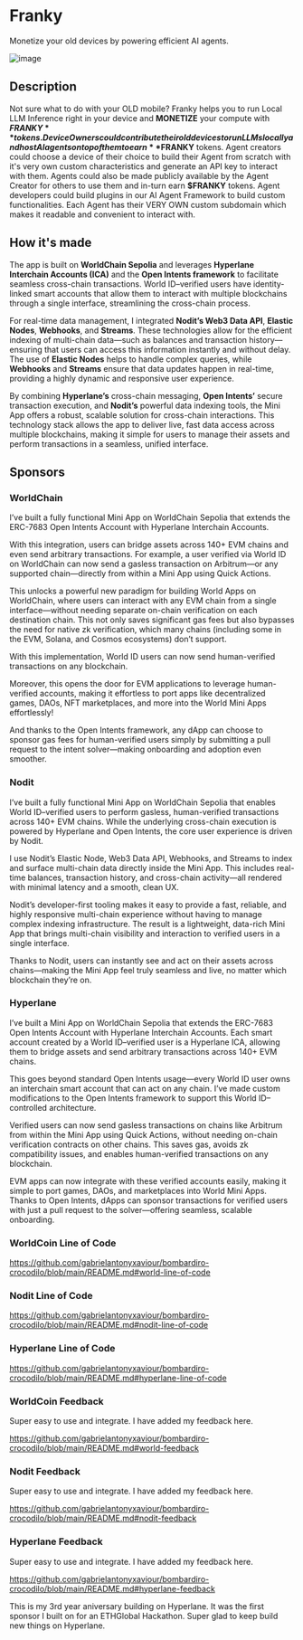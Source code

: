 # Franky
Monetize your old devices by powering efficient AI agents.

![image](https://github.com/user-attachments/assets/e903a068-3bea-4c29-9f9c-049ce820ff92)

## Description

Not sure what to do with your OLD mobile? Franky helps you to run Local LLM Inference right in your device and **MONETIZE** your compute with **$FRANKY** tokens. Device Owners could contribute their old devices to run LLMs locally and host AI agents on top of them to earn **$FRANKY** tokens. Agent creators could choose a device of their choice to build their Agent from scratch with it's very own custom characteristics and generate an API key to interact with them. Agents could also be made publicly available by the Agent Creator for others to use them and in-turn earn **$FRANKY** tokens. Agent developers could build plugins in our AI Agent Framework to build custom functionalities. Each Agent has their VERY OWN custom subdomain which makes it readable and convenient to interact with.
## How it's made

The app is built on **WorldChain Sepolia** and leverages **Hyperlane Interchain Accounts (ICA)** and the **Open Intents framework** to facilitate seamless cross-chain transactions. World ID–verified users have identity-linked smart accounts that allow them to interact with multiple blockchains through a single interface, streamlining the cross-chain process.

For real-time data management, I integrated **Nodit’s Web3 Data API**, **Elastic Nodes**, **Webhooks**, and **Streams**. These technologies allow for the efficient indexing of multi-chain data—such as balances and transaction history—ensuring that users can access this information instantly and without delay. The use of **Elastic Nodes** helps to handle complex queries, while **Webhooks** and **Streams** ensure that data updates happen in real-time, providing a highly dynamic and responsive user experience.

By combining **Hyperlane’s** cross-chain messaging, **Open Intents’** secure transaction execution, and **Nodit’s** powerful data indexing tools, the Mini App offers a robust, scalable solution for cross-chain interactions. This technology stack allows the app to deliver live, fast data access across multiple blockchains, making it simple for users to manage their assets and perform transactions in a seamless, unified interface.

## Sponsors

### WorldChain

I’ve built a fully functional Mini App on WorldChain Sepolia that extends the ERC-7683 Open Intents Account with Hyperlane Interchain Accounts.

With this integration, users can bridge assets across 140+ EVM chains and even send arbitrary transactions. For example, a user verified via World ID on WorldChain can now send a gasless transaction on Arbitrum—or any supported chain—directly from within a Mini App using Quick Actions.

This unlocks a powerful new paradigm for building World Apps on WorldChain, where users can interact with any EVM chain from a single interface—without needing separate on-chain verification on each destination chain. This not only saves significant gas fees but also bypasses the need for native zk verification, which many chains (including some in the EVM, Solana, and Cosmos ecosystems) don’t support.

With this implementation, World ID users can now send human-verified transactions on any blockchain.

Moreover, this opens the door for EVM applications to leverage human-verified accounts, making it effortless to port apps like decentralized games, DAOs, NFT marketplaces, and more into the World Mini Apps effortlessly!

And thanks to the Open Intents framework, any dApp can choose to sponsor gas fees for human-verified users simply by submitting a pull request to the intent solver—making onboarding and adoption even smoother.

### Nodit

I’ve built a fully functional Mini App on WorldChain Sepolia that enables World ID–verified users to perform gasless, human-verified transactions across 140+ EVM chains. While the underlying cross-chain execution is powered by Hyperlane and Open Intents, the core user experience is driven by Nodit.

I use Nodit’s Elastic Node, Web3 Data API, Webhooks, and Streams to index and surface multi-chain data directly inside the Mini App. This includes real-time balances, transaction history, and cross-chain activity—all rendered with minimal latency and a smooth, clean UX.

Nodit’s developer-first tooling makes it easy to provide a fast, reliable, and highly responsive multi-chain experience without having to manage complex indexing infrastructure. The result is a lightweight, data-rich Mini App that brings multi-chain visibility and interaction to verified users in a single interface.

Thanks to Nodit, users can instantly see and act on their assets across chains—making the Mini App feel truly seamless and live, no matter which blockchain they’re on.

### Hyperlane

I’ve built a Mini App on WorldChain Sepolia that extends the ERC-7683 Open Intents Account with Hyperlane Interchain Accounts. Each smart account created by a World ID–verified user is a Hyperlane ICA, allowing them to bridge assets and send arbitrary transactions across 140+ EVM chains.

This goes beyond standard Open Intents usage—every World ID user owns an interchain smart account that can act on any chain. I’ve made custom modifications to the Open Intents framework to support this World ID–controlled architecture.

Verified users can now send gasless transactions on chains like Arbitrum from within the Mini App using Quick Actions, without needing on-chain verification contracts on other chains. This saves gas, avoids zk compatibility issues, and enables human-verified transactions on any blockchain.

EVM apps can now integrate with these verified accounts easily, making it simple to port games, DAOs, and marketplaces into World Mini Apps. Thanks to Open Intents, dApps can sponsor transactions for verified users with just a pull request to the solver—offering seamless, scalable onboarding.

### WorldCoin Line of Code

https://github.com/gabrielantonyxaviour/bombardiro-crocodilo/blob/main/README.md#world-line-of-code

### Nodit Line of Code

https://github.com/gabrielantonyxaviour/bombardiro-crocodilo/blob/main/README.md#nodit-line-of-code

### Hyperlane Line of Code

https://github.com/gabrielantonyxaviour/bombardiro-crocodilo/blob/main/README.md#hyperlane-line-of-code

### WorldCoin Feedback

Super easy to use and integrate. I have added my feedback here.

https://github.com/gabrielantonyxaviour/bombardiro-crocodilo/blob/main/README.md#world-feedback

### Nodit Feedback

Super easy to use and integrate. I have added my feedback here.

https://github.com/gabrielantonyxaviour/bombardiro-crocodilo/blob/main/README.md#nodit-feedback

### Hyperlane Feedback

Super easy to use and integrate. I have added my feedback here.

https://github.com/gabrielantonyxaviour/bombardiro-crocodilo/blob/main/README.md#hyperlane-feedback

This is my 3rd year aniversary building on Hyperlane. It was the first sponsor I built on for an ETHGlobal Hackathon. Super glad to keep build new things on Hyperlane.
